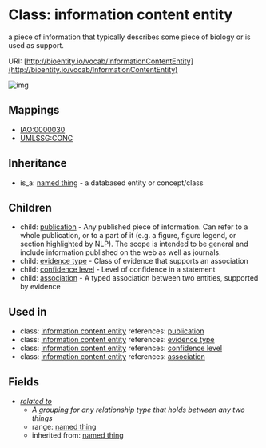 # Class: information content entity


a piece of information that typically describes some piece of biology or is used as support.

URI: [http://bioentity.io/vocab/InformationContentEntity](http://bioentity.io/vocab/InformationContentEntity)

![img](http://yuml.me/diagram/nofunky;dir:TB/class/\[NamedThing]^-\[InformationContentEntity|id(i):identifier_type%20%3F;name(i):label_type%20%3F;category(i):label_type%20%3F;node_property(i):string%20%3F;iri(i):iri_type%20%3F;full_name(i):label_type%20%3F;description(i):narrative_text%20%3F;systematic_synonym(i):label_type%20%3F],%20\[InformationContentEntity]^-\[Association],%20\[InformationContentEntity]^-\[ConfidenceLevel],%20\[InformationContentEntity]^-\[EvidenceType],%20\[InformationContentEntity]^-\[Publication],%20\[InformationContentEntity]-%20related%20to(i)%20%3F>\[NamedThing])
## Mappings

 * [IAO:0000030](http://purl.obolibrary.org/obo/IAO_0000030)
 * [UMLSSG:CONC](http://purl.obolibrary.org/obo/UMLSSG_CONC)
## Inheritance

 *  is_a: [named thing](NamedThing.md) - a databased entity or concept/class
## Children

 *  child: [publication](Publication.md) - Any published piece of information. Can refer to a whole publication, or to a part of it (e.g. a figure, figure legend, or section highlighted by NLP). The scope is intended to be general and include information published on the web as well as journals.
 *  child: [evidence type](EvidenceType.md) - Class of evidence that supports an association
 *  child: [confidence level](ConfidenceLevel.md) - Level of confidence in a statement
 *  child: [association](Association.md) - A typed association between two entities, supported by evidence
## Used in

 *  class: [information content entity](InformationContentEntity.md) references: [publication](Publication.md)
 *  class: [information content entity](InformationContentEntity.md) references: [evidence type](EvidenceType.md)
 *  class: [information content entity](InformationContentEntity.md) references: [confidence level](ConfidenceLevel.md)
 *  class: [information content entity](InformationContentEntity.md) references: [association](Association.md)
## Fields

 * _[related to](related_to.md)_
    * _A grouping for any relationship type that holds between any two things_
    * range: [named thing](NamedThing.md)
    * inherited from: [named thing](NamedThing.md)
